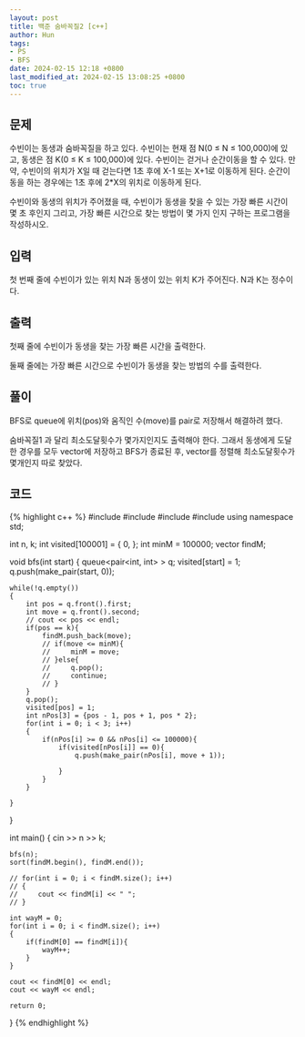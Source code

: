 ```yaml
---
layout: post
title: 백준 숨바꼭질2 [c++]
author: Hun
tags:
- PS
- BFS
date: 2024-02-15 12:18 +0800
last_modified_at: 2024-02-15 13:08:25 +0800
toc: true
---
```


## 문제
수빈이는 동생과 숨바꼭질을 하고 있다. 수빈이는 현재 점 N(0 ≤ N ≤ 100,000)에 있고, 동생은 점 K(0 ≤ K ≤ 100,000)에 있다. 수빈이는 걷거나 순간이동을 할 수 있다. 만약, 수빈이의 위치가 X일 때 걷는다면 1초 후에 X-1 또는 X+1로 이동하게 된다. 순간이동을 하는 경우에는 1초 후에 2*X의 위치로 이동하게 된다.

수빈이와 동생의 위치가 주어졌을 때, 수빈이가 동생을 찾을 수 있는 가장 빠른 시간이 몇 초 후인지 그리고, 가장 빠른 시간으로 찾는 방법이 몇 가지 인지 구하는 프로그램을 작성하시오.

## 입력
첫 번째 줄에 수빈이가 있는 위치 N과 동생이 있는 위치 K가 주어진다. N과 K는 정수이다.

## 출력
첫째 줄에 수빈이가 동생을 찾는 가장 빠른 시간을 출력한다.

둘째 줄에는 가장 빠른 시간으로 수빈이가 동생을 찾는 방법의 수를 출력한다.

## 풀이

BFS로 queue에 위치(pos)와 움직인 수(move)를 pair로 저장해서 해결하려 했다.

숨바꼭질1 과 달리 최소도달횟수가 몇가지인지도 출력해야 한다. 그래서 동생에게 도달한 경우를 모두 vector에 저장하고
BFS가 종료된 후, vector를 정렬해 최소도달횟수가 몇개인지 따로 찾았다.

## 코드
{% highlight c++ %}
#include <iostream>
#include <queue>
#include <vector>
#include <algorithm>
using namespace std;

int n, k;
int visited[100001] = { 0, };
int minM = 100000;
vector<int> findM;

void bfs(int start)
{
    queue<pair<int, int> > q;
    visited[start] = 1;
    q.push(make_pair(start, 0));

    while(!q.empty())
    {
        int pos = q.front().first;
        int move = q.front().second;
        // cout << pos << endl;
        if(pos == k){
            findM.push_back(move);
            // if(move <= minM){
            //     minM = move;
            // }else{
            //     q.pop();
            //     continue;
            // }
        }
        q.pop();
        visited[pos] = 1;
        int nPos[3] = {pos - 1, pos + 1, pos * 2};
        for(int i = 0; i < 3; i++)
        {
            if(nPos[i] >= 0 && nPos[i] <= 100000){
                if(visited[nPos[i]] == 0){
                    q.push(make_pair(nPos[i], move + 1));
                    
                }
            }   
        }

    }   
    
}


int main()
{
    cin >> n >> k;

    bfs(n);
    sort(findM.begin(), findM.end());

    // for(int i = 0; i < findM.size(); i++)
    // {
    //     cout << findM[i] << " ";
    // }

    int wayM = 0;
    for(int i = 0; i < findM.size(); i++)
    {
        if(findM[0] == findM[i]){
            wayM++;
        }
    }

    cout << findM[0] << endl;
    cout << wayM << endl;

    return 0;
}
{% endhighlight %}
